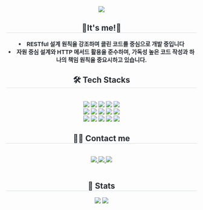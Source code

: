 <div align= "center">
    <img src="https://capsule-render.vercel.app/api?type=soft&color=aa77c0&height=120&text=Young%20Jun%20Park&animation=&fontColor=ffffff&fontSize=40" />
    </div>
    <div align= "center"> 
    <h2 style="border-bottom: 1px solid #d8dee4; color: #282d33;"> 🌟It's me!🌟 </h2>  
    <div style="font-weight: 700; font-size: 15px; text-align: center; color: #282d33;"> <li>RESTful 설계 원칙을 강조하며 클린 코드를 중심으로 개발 중입니다</li></li><li>자원 중심 설계와 HTTP 메서드 활용을 준수하며, 가독성 높은 코드 작성과 하나의 책임 원칙을 중요시하고 있습니다. </div> 
    </div>
    <div align= "center">
    <h2 style="border-bottom: 1px solid #d8dee4; color: #282d33;"> 🛠️ Tech Stacks </h2> <br> 
    <div style="margin: 0 auto; text-align: center;" align= "center"> <img src="https://img.shields.io/badge/Java-007396?style=flat&logo=Java&logoColor=white">
          <img src="https://img.shields.io/badge/Spring Boot-6DB33F?style=flat&logo=Spring Boot&logoColor=white">
          <img src="https://img.shields.io/badge/Python-3776AB?style=flat&logo=Python&logoColor=white">
          <img src="https://img.shields.io/badge/Javascript-F7DF1E?style=flat&logo=Javascript&logoColor=white">
          <img src="https://img.shields.io/badge/MySQL-4479A1?style=flat&logo=MySQL&logoColor=white">
          <br/><img src="https://img.shields.io/badge/React-61DAFB?style=flat&logo=React&logoColor=white">
          <img src="https://img.shields.io/badge/StyledComponents-DB7093?style=flat&logo=StyledComponents&logoColor=white">
          <img src="https://img.shields.io/badge/Node.js-339933?style=flat&logo=Node.js&logoColor=white">
          <img src="https://img.shields.io/badge/HTML5-E34F26?style=flat&logo=HTML5&logoColor=white">
          <img src="https://img.shields.io/badge/CSS3-1572B6?style=flat&logo=CSS3&logoColor=white">
          <br/><img src="https://img.shields.io/badge/Discord-5865F2?style=flat&logo=Discord&logoColor=white">
          <img src="https://img.shields.io/badge/Figma-F24E1E?style=flat&logo=Figma&logoColor=white">
          <img src="https://img.shields.io/badge/Git-F05032?style=flat&logo=Git&logoColor=white">
          <img src="https://img.shields.io/badge/Github-181717?style=flat&logo=Github&logoColor=white">
          <img src="https://img.shields.io/badge/Slack-4A154B?style=flat&logo=Slack&logoColor=white">
          <br/></div>
    </div>
    <div align= "center">
    <h2 style="border-bottom: 1px solid #d8dee4; color: #282d33;"> 🧑‍💻 Contact me </h2> <br> 
    <div align= "center"> <a href=https://www.instagram.com/0._juuunn/> <img src="https://img.shields.io/badge/Instagram-E4405F?style=flat&logo=Instagram&logoColor=white&link=https://www.instagram.com/0._juuunn/"> </a>
         <a href=https://sharp-indigo-f19.notion.site/pyj9909?pvs=4> <img src="https://img.shields.io/badge/Notion-000000?style=flat&logo=Notion&logoColor=white&link=https://sharp-indigo-f19.notion.site/pyj9909?pvs=4"> </a>
         <a href=mailto:dydekd7511@gmail.com> <img src="https://img.shields.io/badge/Gmail-EA4335?style=flat&logo=Gmail&logoColor=white&link=mailto:dydekd7511@gmail.com"> </a>
          </div>  <br> 
    </div>
    <div align= "center"> 
    <h2 style="border-bottom: 1px solid #d8dee4; color: #282d33;"> 🏅 Stats </h2> <div align= "center"> <img src="https://github-readme-stats.vercel.app/api?username=youngjun9909&bg_color=180,ffffff,00000000&title_color=974e91&text_color=974e91"
         /> <img src="https://github-readme-stats.vercel.app/api/top-langs/?username=youngjun9909&layout=compact&bg_color=180,ffffff,00000000&title_color=974e91&text_color=974e91"
           /> </div> 
    </div>
    
